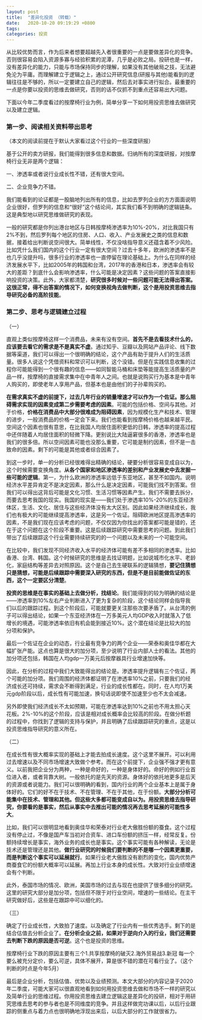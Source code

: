 ```yaml
---
layout: post
title:  "差异化投资 （转载）"
date:   2020-10-20 09:19:29 +0800
tags:   
categories: 投资
---
```


从比较优势而言，作为后来者想要超越先入者很重要的一点是要做差异化的竞争。否则很容易会陷入资源多寡与经验积累的泥潭，几乎是必败之局。投研也是一样，没有差异化的能力，只能与市场保持同步的理解，如果没有其他破局之技，无法避免沦为平庸。而理解建立于逻辑之上，通过公开研究信息(研报与其他)能看到的逻辑往往是不够的，所以一定要建立自己的逻辑，然后去对事实进行拟合。最重要的一点是你要以投资的思维去做研究，否则的话不仅抓不到重点还容易出大问题。

下面以今年二季度看过的按摩椅行业为例，简单分享一下如何用投资思维去做研究以及建立逻辑。

### 第一步、阅读相关资料带出思考

（本文的阅读前提在于默认大家看过这个行业的一些深度研报）

基于公开的卖方研报，我们能得到很多信息和数据。归纳所有的深度研报，对按摩椅行业无非是两个逻辑：

一、渗透率或者说行业成长性不错，还有很大空间。

二、企业竞争力不错。

我们能看到的论证都是一股脑地列出所有的信息，比如去罗列企业的方方面面说明企业很好，但罗列的信息和“很好”这个结论间，其实我们看不到明确的逻辑链条。这是典型地以研究思维做研究的表现。

一般的研究都是你列出港台地区与日韩按摩椅渗透率为10%-20%，对比我国只有2%不到，然后罗列每个地区的住房、人口、收入、产业发展史之类的信息和数据，接着给出判断说空间很大。简单线性，不仅没啥指导意义还蕴含着不少风险。比如凭什么我们国内的这个行业一定有很大空间？过去十多年，欧洲的渗透率不是也几乎没提升吗，很多行业的渗透率也一直停留在理论基础上。为什么在同样的经济发展水平下，比如2005年的韩国和台湾，2017年的香港和日本，渗透率会有较大的差距？到底什么会影响渗透率，什么可能是决定因素？这些问题的答案直接影响投资的决策。此外，大家都清楚，**研究很多时候对一些问题可能无法得出答案。这很正常，得不出答案的情况下，如何变换视角去做判断，这个是用投资思维去指导研究必备的高阶技能**。 

### 第二步、思考与逻辑建立过程

（一）

直观上类似按摩椅这样一个消费品，未来有没有空间。**首先不是去看技术什么的，应该要去看它的需求是不是真实不虚**。通过知乎、豆瓣以及网站产品评论、线下数据等渠道，我们可以得出一个很明确的结论，这个产品有助于提升人们的生活质量。很多人说这个凭借资料和常识可以判断，这个没错。但是在实践信息收集的过程你可能能得到一个很有趣的信息——如同智能马桶和床垫等能提高生活质量的产品一样，按摩椅的直接需求集中在中青年人之间。也就是说购买行为基本是中青年人购买的，即使老年人享用产品，但基本也是由他们的子孙辈购买的。

**在需求真实不虚的前提下，过去几年行业的销量增速才可以作为一个佐证。那么阻碍需求实现的因素变成第二步需要考虑的因素**。可能的包括价格、空间与其他。对于价格，**价格在消费品中大部分很难成为阻碍因素**，因为规模化生产和技术、管理的进步，一般消费品的价格一定会下来。我们也能看到按摩椅价格也越来越平民。空间这个因素也很有意思，在比我国人均居住面积更低的日韩，渗透率的提高过程中还伴随着人均居住面积的轻微下降。更别说比大陆逼窘很多的香港，渗透率也是我们的很多倍。所以空间因素可能也没那么重要，它可能是制约因素，但不是一击致命的因素。剩下的可能是其他或者综合因素了。

到这一步时，单一的分析已经很难得出精确的结论，硬要分析很容易变成自以为，这个时候需要变换角度。**从各个国家和地区渗透率的差别和产业发展史中去发掘一些可能的逻辑**。第一，为什么欧洲的渗透率远低于东亚地区，甚至不如国内。说明经济水平差异肯定不是决定因素，那么什么是决定因素，可能我们找不到答案。但我们可以得出这背后可能是文化习惯、生活习惯等因素产生。我们不需要去拆分，而要去思考我国的现实。我国的现实是——我们处于渗透率10%-20%的东亚经济体区，生活、文化、居住与这些经济体没有太大区别。因此如果经济继续成长，我们也有极大的可能继续提高渗透率，这是另一个佐证。阻碍欧洲地区提高渗透率的因素，不是我们现在应该考虑的问题，不仅仅因为你找出的答案都可能是错的，还在于这个问题在这个阶段不重要。这是后续跟踪研究中需要思考的问题。到此我们带出了后续跟踪这个行业需要持续研究的的一个问题以及未来的一个可能空间。

在比较中，我们发现不同经济收入水平的经济体可能有差不多相同的渗透率。比如香港、台湾、韩国。这个时候研究的思维是去找证明题，比如说城市化水平、老龄化，家庭结构等差异去对照原因。这个是自己去生硬联系的逻辑猜想，**要记住猜想只是猜想，可能是后续跟踪中需要深入研究的东西，但是不是目前能做佐证的东西，这个一定要区分清楚**。

**投资的思维是在事实的基础上去做分析，找结论**。我们能得到的较为明确的结论是——渗透率到10%左右产业判断进入了更为复杂的阶段，这个结论同样会指导我们以后的跟踪过程。到这个阶段后，可能就要更关注那些次要矛盾了。从台湾的例子可以得出结论，如果一个东亚经济体在一万多美元人均GDP收入时就落入了低增长的境遇，可能渗透率依旧有机会能到接近10%。这个潜在结论是比较大的加分项和保护。

最后一个佐证在企业的动态，行业最有竞争力的两个企业——荣泰和奥佳华都在大幅扩张产能。这点也算是很大的加分项，至少说明了行业内部人士的看法。其他的加分项还包括，韩国在人均gdp一万美元后按摩器具行业增速加快等。

因此，在分析的过程中我们大致能得出的结论是。渗透率提升逻辑有三个佐证，两个可能的加分项。我们周围的经济体都证明了在渗透率10%之前，只要我们的经济成长还可持续，需求会不断得到满足，行业的成长性都在。同时，在人均1万美元gdp阶段以后，成长性有可能加速，换句话说即使不加速至少也不太会减速。

另外即使我们经济成长不太如预期，可能在渗透率达到10%之前也不用太担心天花板。2%-10%的这个阶段，应该是相对成长概率会比较高的阶段。在做分析题的过程中，你找到了逻辑的支持与保护，并且明确了后续跟踪研究的重点，这是以投资思维指导研究的意义所在。

（二）

在成长性有很大概率实现的基础上才能去拍成长速度。这个这里不展开。可以利用过去增速以及不同市场增速大致做个参考。而在这个前提下，企业强不强才更有意义。以前我把企业分为两种，一种是命好的，一种是身体好的。命好的例如行业首位进入者，或者背靠大树。一般依托的是先天的资源。身体好的依托地更多是后天的资源或者说能力。我们可以很明确的看到，国内行业的两个企业基本上是属于身体好的。它们的好不在于技术、不在管理、不在于其他，在于份额。**大部分分析可能集中在技术、管理和其他。但这些大多都可能变成自以为。用投资思维去指导研究，你要看的是事实，然后从事实中去推出可能的情况再去思考延展的可能性多大**。

比如，我们可以很明显地看到奥佳华和荣泰对行业老大傲胜份额的蚕食。这个过程没有停止过，不像是国产车当初对合资车、进口车份额的挤压一样，经常反复。份额持续增长是事实，海外业务的成长也是事实。这个事实可能有各种解读，无论是技术还是管理还是其他。**做行业研究的时候我们要判断的不是哪一个因素更重要，而是判断这个事实可以延展就行**。如果行业老大傲胜没有剧烈的变化，国内优势产商蚕食它的份额大概率可以延展。再加上行业本身的成长性。大致对行业业绩增速会有个判断。

此外，泰国市场的情况、欧洲，美国市场的过去与现在也提供了很多细分的研究。这里的研究大部分是加分项，包括但不限于对行业空间，增速的一些结论。在主干研究做好后，这些是在跟踪中可以细化的。

（三）

确定了行业成长性，大致拍了速度。以及确定了行业内有一些优秀选手。剩下的是结合估值去分析企业了。**在分析企业之前，如果对于逆向介入的行业，我们还需要去判断下跌的原因是否可逆**。这个也是投资的思维。

按摩椅行业下跌的原因主要有三个1.共享按摩椅的破灭2.海外贸易战3.新冠 每一个要么被充分定价，要么可逆，具体不展开，算是很不错的潜在可看行业了。（这个判断的时点是今年5月）

最后是企业分析，包括估值、优势以及业绩预测。本文大部分的内容记录于2020年二季度，可能大家可以很直观地看到如何用投资思维去做和市场不一样的研究以及简单行业的思维过程。你用投资思维去建立逻辑这是差异化的投研，相对于用研究思维去思考的参与者也是不同维度的竞争。并且这样做完功课以后，以后行业跟踪的侧重点与着力点也很明确地浮现出来后，以后大部分的工作就很省力。